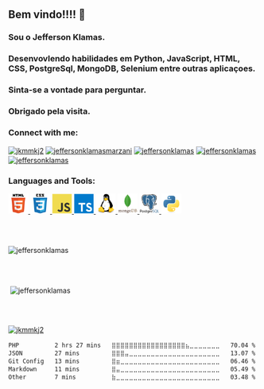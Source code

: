 
<!--
**jeffersonklamas/jeffersonklamas** is a ✨ _special_ ✨ repository because its `README.md` (this file) appears on your GitHub profile.

Here are some ideas to get you started:

- 🔭 I’m currently working on ...
- 🌱 I’m currently learning ...
- 👯 I’m looking to collaborate on ...
- 🤔 I’m looking for help with ...
- 💬 Ask me about ...
- 📫 How to reach me: ...
- 😄 Pronouns: ...
- ⚡ Fun fact: ...
-->

## Bem vindo!!!!  👋

### Sou o Jefferson Klamas.

<h3 aling="left" text-align:"justify"> Desenvovlendo habilidades em Python, JavaScript, HTML, CSS, PostgreSql, MongoDB, Selenium entre outras aplicaçoes.</h3>

### Sinta-se a vontade para perguntar.

### Obrigado pela visita.


<!--
## About me 
[![Github Badge](https://img.shields.io/badge/-Github-000?style=flat-square&logo=Github&logoColor=white&link=https://github.com/jeffersonklamas)](https://github.com/jeffersonklamas)
[![Linkedin Badge](https://img.shields.io/badge/-LinkedIn-blue?style=flat-square&logo=Linkedin&logoColor=white&link=https://www.linkedin.com/in/jeffersonklamasmarzani/)](https://www.linkedin.com/in/jeffersonklamasmarzani/)
[![Gmail Badge](https://img.shields.io/badge/-Gmail-c14438?style=flat-square&logo=Gmail&logoColor=white&link=mailto:jeffersonklamas@gmail.com)](mailto:jeffersonklamas@gmail.com)
[![Chat on Telegram](https://img.shields.io/badge/Chat%20on-Telegram-brightgreen.svg)](https://t.me/joinchat/jeffersonklamas)
-->
 
<h3 align="left">Connect with me:</h3>
<p align="left">
<a href="https://twitter.com/jkmmkj2" target="blank"><img align="center" src="https://raw.githubusercontent.com/rahuldkjain/github-profile-readme-generator/master/src/images/icons/Social/twitter.svg" alt="jkmmkj2" height="30" width="40" /></a>
<a href="https://linkedin.com/in/jeffersonklamasmarzani" target="blank"><img align="center" src="https://raw.githubusercontent.com/rahuldkjain/github-profile-readme-generator/master/src/images/icons/Social/linked-in-alt.svg" alt="jeffersonklamasmarzani" height="30" width="40" /></a>
<a href="https://stackoverflow.com/users/jeffersonklamas" target="blank"><img align="center" src="https://raw.githubusercontent.com/rahuldkjain/github-profile-readme-generator/master/src/images/icons/Social/stack-overflow.svg" alt="jeffersonklamas" height="30" width="40" /></a>
<!--<a href="https://kaggle.com/jeffersonklamas" target="blank"><img align="center" src="https://raw.githubusercontent.com/rahuldkjain/github-profile-readme-generator/master/src/images/icons/Social/kaggle.svg" alt="jeffersonklamas" height="30" width="40" /></a> -->
<a href="https://instagram.com/jeffersonklamas" target="blank"><img align="center" src="https://raw.githubusercontent.com/rahuldkjain/github-profile-readme-generator/master/src/images/icons/Social/instagram.svg" alt="jeffersonklamas" height="30" width="40" /></a>
<a href="https://www.leetcode.com/jeffersonklamas" target="blank"><img align="center" src="https://raw.githubusercontent.com/rahuldkjain/github-profile-readme-generator/master/src/images/icons/Social/leet-code.svg" alt="jeffersonklamas" height="30" width="40" /></a>
</p> 

<h3 align="left">Languages and Tools:</h3>
<p align="left"> </a> <a href="https://www.w3.org/html/" target="_blank"> <img src="https://raw.githubusercontent.com/devicons/devicon/master/icons/html5/html5-original-wordmark.svg" alt="html5" width="40" height="40"/>  <a href="https://www.w3schools.com/css/" target="_blank"> <img src="https://raw.githubusercontent.com/devicons/devicon/master/icons/css3/css3-original-wordmark.svg" alt="css3" width="40" height="40"/> </a> <a href="https://developer.mozilla.org/en-US/docs/Web/JavaScript" target="_blank"> <img src="https://raw.githubusercontent.com/devicons/devicon/master/icons/javascript/javascript-original.svg" alt="javascript" width="40" height="40"/> </a>  <a href="https://www.typescriptlang.org/" target="_blank"> <img src="https://raw.githubusercontent.com/devicons/devicon/master/icons/typescript/typescript-original.svg" alt="typescript" width="40" height="40"/> </a> <a href="https://www.linux.org/" target="_blank"> <img src="https://raw.githubusercontent.com/devicons/devicon/master/icons/linux/linux-original.svg" alt="linux" width="40" height="40"/> </a> <a href="https://www.mongodb.com/" target="_blank"> <img src="https://raw.githubusercontent.com/devicons/devicon/master/icons/mongodb/mongodb-original-wordmark.svg" alt="mongodb" width="40" height="40"/> </a> <a href="https://www.postgresql.org" target="_blank"> <img src="https://raw.githubusercontent.com/devicons/devicon/master/icons/postgresql/postgresql-original-wordmark.svg" alt="postgresql" width="40" height="40"/> </a> <a href="https://www.python.org" target="_blank"> <img src="https://raw.githubusercontent.com/devicons/devicon/master/icons/python/python-original.svg" alt="python" width="40" height="40"/> </a> <!-- <a href="https://www.selenium.dev" target="_blank"> <img src="https://raw.githubusercontent.com/detain/svg-logos/780f25886640cef088af994181646db2f6b1a3f8/svg/selenium-logo.svg" alt="selenium" width="40" height="40"/> --> </a> </p> 
<br></br>
<p align="left"> <img src="https://komarev.com/ghpvc/?username=jeffersonklamas&label=Profile%20views&color=0e75b6&style=flat" alt="jeffersonklamas" /> </p>
<br></br>
<!--
<p><img align="left" src="https://github-readme-stats.vercel.app/api/top-langs?username=jeffersonklamas&show_icons=true&locale=en&layout=compact=true&theme=radical" alt="jeffersonklamas" /></p>
-->
<p>&nbsp;<img align="center" src="https://github-readme-stats.vercel.app/api?username=jeffersonklamas&show_icons=true&locale=en&true&theme=radical" alt="jeffersonklamas" /></p>
<!--<p><img align="rigth" src="https://github-readme-streak-stats.herokuapp.com/?user=jeffersonklamas&=true&theme=radical" alt="jeffersonklamas" /></p>  -->
<br></br>

<!--
<p align="left"> <a href="https://github.com/ryo-ma/github-profile-trophy&"><img src="https://github-profile-trophy.vercel.app/?username=jeffersonklamas&true&theme=radical" alt="jeffersonklamas" /></a> </p>
-->
<p align="rigth"> <a href="https://twitter.com/jkmmkj2" target="blank"><img src="https://img.shields.io/twitter/follow/jkmmkj2?logo=twitter&style=for-the-badge" alt="jkmmkj2" /></a> </p>

<!-- Tempo de uso no wakatime, no momento não esta dando certo.
[![willianrod's wakatime stats](https://github-readme-stats.vercel.app/api/wakatime?username=jeffersonklamas)](https://github.com/jeffersonklamas/github-readme-stats)


[![willianrod's wakatime stats](https://github-readme-stats.vercel.app/api/wakatime?username=jeffersonklamas)](https://github.com/anuraghazra/github-readme-stats)
--> 

<!--START_SECTION:waka-->
```text
PHP          2 hrs 27 mins   ⣿⣿⣿⣿⣿⣿⣿⣿⣿⣿⣿⣿⣿⣿⣿⣿⣿⣦⣀⣀⣀⣀⣀⣀⣀   70.04 % 
JSON         27 mins         ⣿⣿⣿⣤⣀⣀⣀⣀⣀⣀⣀⣀⣀⣀⣀⣀⣀⣀⣀⣀⣀⣀⣀⣀⣀   13.07 % 
Git Config   13 mins         ⣿⣶⣀⣀⣀⣀⣀⣀⣀⣀⣀⣀⣀⣀⣀⣀⣀⣀⣀⣀⣀⣀⣀⣀⣀   06.46 % 
Markdown     11 mins         ⣿⣤⣀⣀⣀⣀⣀⣀⣀⣀⣀⣀⣀⣀⣀⣀⣀⣀⣀⣀⣀⣀⣀⣀⣀   05.49 % 
Other        7 mins          ⣷⣀⣀⣀⣀⣀⣀⣀⣀⣀⣀⣀⣀⣀⣀⣀⣀⣀⣀⣀⣀⣀⣀⣀⣀   03.48 % 
```
<!--END_SECTION:waka-->

